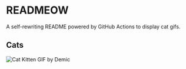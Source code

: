 # READMEOW

A self-rewriting README powered by GitHub Actions to display cat gifs.

## Cats

![Cat Kitten GIF by Demic](https://media4.giphy.com/media/3oriO0OEd9QIDdllqo/200.gif?cid=9acd02dah7n4ow3d30r7ys1s17yrrh98arq1clkk3cvm2xvx&ep=v1_gifs_search&rid=200.gif&ct=g)
